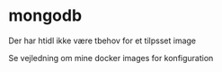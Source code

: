 # mongodb

Der har htidl ikke være tbehov for et tilpsset image

Se vejledning om mine docker images for konfiguration

